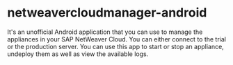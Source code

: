 netweavercloudmanager-android
=============================

It's an unofficial Android application that you can use to manage the appliances in your SAP NetWeaver Cloud. You can either connect to the trial or the production server. You can use this app to start or stop an appliance, undeploy them as well as view the available logs.
